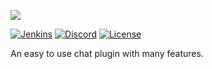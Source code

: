 ![](https://i.lemmotresto.com/2018-01-13--10-25-14am.png)

[![Jenkins](https://ci.scarsz.me/buildStatus/icon?job=DiscordSRV)](https://ci.lemmotresto.com/job/MegaChat/)
[![Discord](https://discordapp.com/api/guilds/348405921799471105/widget.png)](https://lemmotresto.com/links/discord)
[![License](https://img.shields.io/github/license/MaxiMiniJaniJos/MegaChat.svg)](https://github.com/MaxiMiniJaniJos/MegaChat/blob/master/LICENSE)

An easy to use chat plugin with many features.
